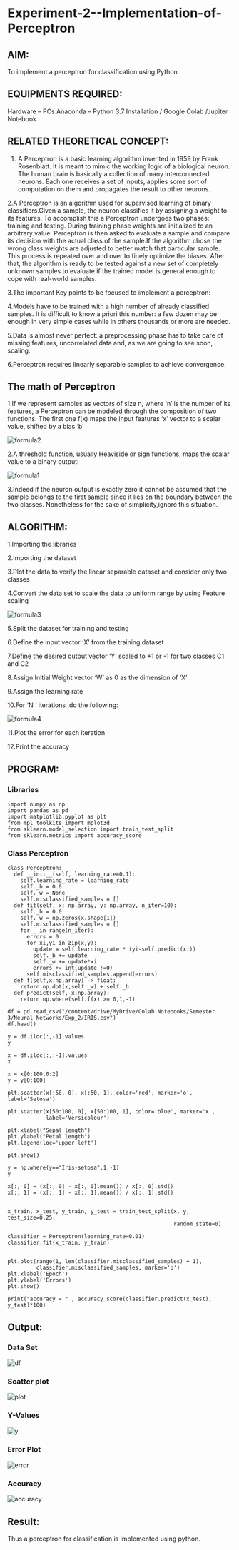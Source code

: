 # Experiment-2--Implementation-of-Perceptron
## AIM:

To implement a perceptron for classification using Python

## EQUIPMENTS REQUIRED:
Hardware – PCs
Anaconda – Python 3.7 Installation / Google Colab /Jupiter Notebook

## RELATED THEORETICAL CONCEPT:
1. A Perceptron is a basic learning algorithm invented in 1959 by Frank Rosenblatt. It is meant to mimic the working logic of a biological neuron. The human brain is basically a collection of many interconnected neurons. Each one receives a set of inputs, applies some sort of computation on them and propagates the result to other neurons.

2.A Perceptron is an algorithm used for supervised learning of binary classifiers.Given a sample, the neuron classifies it by assigning a weight to its features. To accomplish this a Perceptron undergoes two phases: training and testing. During training phase weights are initialized to an arbitrary value. Perceptron is then asked to evaluate a sample and compare its decision with the actual class of the sample.If the algorithm chose the wrong class weights are adjusted to better match that particular sample. This process is repeated over and over to finely optimize the biases. After that, the algorithm is ready to be tested against a new set of completely unknown samples to evaluate if the trained model is general enough to cope with real-world samples.

3.The important Key points to be focused to implement a perceptron:

4.Models have to be trained with a high number of already classified samples. It is difficult to know a priori this number: a few dozen may be enough in very simple cases while in others thousands or more are needed.

5.Data is almost never perfect: a preprocessing phase has to take care of missing features, uncorrelated data and, as we are going to see soon, scaling.

6.Perceptron requires linearly separable samples to achieve convergence.

## The math of Perceptron
1.If we represent samples as vectors of size n, where ‘n’ is the number of its features, a Perceptron can be modeled through the composition of two functions. The first one f(x) maps the input features  ‘x’  vector to a scalar value, shifted by a bias ‘b’

![formula2](https://user-images.githubusercontent.com/93427278/194217593-e55cd437-d05a-49a1-bd8e-9c7f0683cc1b.png)

2.A threshold function, usually Heaviside or sign functions, maps the scalar value to a binary output:

![formula1](https://user-images.githubusercontent.com/93427278/194217615-17295286-13ce-4b2c-9792-8be20407af71.png)

3.Indeed if the neuron output is exactly zero it cannot be assumed that the sample belongs to the first sample since it lies on the boundary between the two classes. Nonetheless for the sake of simplicity,ignore this situation.


## ALGORITHM:
1.Importing the libraries

2.Importing the dataset

3.Plot the data to verify the linear separable dataset and consider only two classes

4.Convert the data set to scale the data to uniform range by using Feature scaling

![formula3](https://user-images.githubusercontent.com/93427278/194217667-675c321f-d6f9-4796-95be-cbe922bf1df1.png)

5.Split the dataset for training and testing

6.Define the input vector ‘X’ from the training dataset

7.Define the desired output vector ‘Y’ scaled to +1 or -1 for two classes C1 and C2

8.Assign Initial Weight vector ‘W’ as 0 as the dimension of ‘X’

9.Assign the learning rate

10.For ‘N ‘ iterations ,do the following:

![formula4](https://user-images.githubusercontent.com/93427278/194217735-f4316710-589e-47fe-9710-b28edbb17aee.png)

11.Plot the error for each iteration 

12.Print the accuracy


 ## PROGRAM:
 ### Libraries
```
import numpy as np 
import pandas as pd 
import matplotlib.pyplot as plt 
from mpl_toolkits import mplot3d
from sklearn.model_selection import train_test_split 
from sklearn.metrics import accuracy_score
```
### Class Perceptron
```
class Perceptron:
  def __init__(self, learning_rate=0.1):
    self.learning_rate = learning_rate
    self._b = 0.0
    self._w = None
    self.misclassified_samples = []
  def fit(self, x: np.array, y: np.array, n_iter=10):
    self._b = 0.0
    self._w = np.zeros(x.shape[1])
    self.misclassified_samples = []
    for _ in range(n_iter):
      errors = 0
      for xi,yi in zip(x,y):
        update = self.learning_rate * (yi-self.predict(xi))
        self._b += update
        self._w += update*xi
        errors += int(update !=0)
      self.misclassified_samples.append(errors)
  def f(self,x:np.array) -> float:
    return np.dot(x,self._w) + self._b
  def predict(self, x:np.array):
    return np.where(self.f(x) >= 0,1,-1) 
```
```
df = pd.read_csv("/content/drive/MyDrive/Colab Notebooks/Semester 3/Neural Networks/Exp_2/IRIS.csv")
df.head()

y = df.iloc[:,-1].values
y

x = df.iloc[:,:-1].values
x

x = x[0:100,0:2]
y = y[0:100]

plt.scatter(x[:50, 0], x[:50, 1], color='red', marker='o', label='Setosa')

plt.scatter(x[50:100, 0], x[50:100, 1], color='blue', marker='x',
            label='Versicolour')

plt.xlabel("Sepal length")
plt.ylabel("Petal length")
plt.legend(loc='upper left')

plt.show()

y = np.where(y=="Iris-setosa",1,-1)
y

x[:, 0] = (x[:, 0] - x[:, 0].mean()) / x[:, 0].std()
x[:, 1] = (x[:, 1] - x[:, 1].mean()) / x[:, 1].std()


x_train, x_test, y_train, y_test = train_test_split(x, y, test_size=0.25,
                                                    random_state=0)

classifier = Perceptron(learning_rate=0.01)
classifier.fit(x_train, y_train)


plt.plot(range(1, len(classifier.misclassified_samples) + 1),
         classifier.misclassified_samples, marker='o')
plt.xlabel('Epoch')
plt.ylabel('Errors')
plt.show()

print("accuracy = " , accuracy_score(classifier.predict(x_test), y_test)*100)
```

## Output:
### Data Set
![df](https://user-images.githubusercontent.com/93427278/194217022-6af31510-6be2-4f08-94dc-d2d9f2fb27b5.png)

### Scatter plot
![plot](https://user-images.githubusercontent.com/93427278/194217062-1497db67-62f9-4617-8a05-67a7f50cc7e0.png)

### Y-Values
![y](https://user-images.githubusercontent.com/93427278/194217106-211118c0-6e13-448e-9127-e69572131828.png)

### Error Plot
![error](https://user-images.githubusercontent.com/93427278/194217124-7b2f6cfd-9347-49d9-b56b-590600604d51.png)

### Accuracy
![accuracy](https://user-images.githubusercontent.com/93427278/194217139-87ef6a82-b998-4b99-9a78-4fe8063e2ed4.png)

## Result:
Thus a perceptron for classification is implemented using python.
